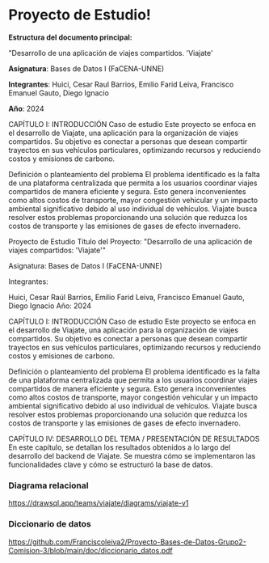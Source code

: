# Proyecto de Estudio!
    
**Estructura del documento principal:**

"Desarrollo de una aplicación de viajes compartidos. 'Viajate'

**Asignatura**: Bases de Datos I (FaCENA-UNNE)

**Integrantes**:
 Huici, Cesar Raul
 Barrios, Emilio Farid
 Leiva, Francisco Emanuel
 Gauto, Diego Ignacio

**Año**: 2024

CAPÍTULO I: INTRODUCCIÓN
Caso de estudio
Este proyecto se enfoca en el desarrollo de Viajate, una aplicación para la organización de viajes compartidos. Su objetivo es conectar a personas que desean compartir trayectos en sus vehículos particulares, optimizando recursos y reduciendo costos y emisiones de carbono.

Definición o planteamiento del problema
El problema identificado es la falta de una plataforma centralizada que permita a los usuarios coordinar viajes compartidos de manera eficiente y segura. Esto genera inconvenientes como altos costos de transporte, mayor congestión vehicular y un impacto ambiental significativo debido al uso individual de vehículos. Viajate busca resolver estos problemas proporcionando una solución que reduzca los costos de transporte y las emisiones de gases de efecto invernadero.

Proyecto de Estudio
Título del Proyecto:
"Desarrollo de una aplicación de viajes compartidos: 'Viajate'"

Asignatura:
Bases de Datos I (FaCENA-UNNE)

Integrantes:

Huici, Cesar Raúl
Barrios, Emilio Farid
Leiva, Francisco Emanuel
Gauto, Diego Ignacio
Año:
2024

CAPÍTULO I: INTRODUCCIÓN
Caso de estudio
Este proyecto se enfoca en el desarrollo de Viajate, una aplicación para la organización de viajes compartidos. Su objetivo es conectar a personas que desean compartir trayectos en sus vehículos particulares, optimizando recursos y reduciendo costos y emisiones de carbono.

Definición o planteamiento del problema
El problema identificado es la falta de una plataforma centralizada que permita a los usuarios coordinar viajes compartidos de manera eficiente y segura. Esto genera inconvenientes como altos costos de transporte, mayor congestión vehicular y un impacto ambiental significativo debido al uso individual de vehículos. Viajate busca resolver estos problemas proporcionando una solución que reduzca los costos de transporte y las emisiones de gases de efecto invernadero.

 <!-- CAPÍTULO II: MARCO CONCEPTUAL O REFERENCIAL
Este capítulo presenta el marco conceptual que sustenta el desarrollo de la aplicación, basándose en las tecnologías actuales y en la importancia de la movilidad sostenible. Se exploran temas como:

Tema 1:

Tema 2:  -->

<!-- CAPÍTULO III: METODOLOGÍA SEGUIDA
a) Cómo se realizó el Trabajo Práctico
El desarrollo de la plataforma Viajate se centró en el diseño y creación del backend utilizando Golang como lenguaje de programación y MySQL como sistema de base de datos. Se trabajó en diferentes fases:

Definición de requisitos: Identificación de las necesidades de los usuarios y las funcionalidades clave que debía cubrir la plataforma.
Diseño de la arquitectura: Estructuración del sistema mediante el uso de una base de datos relacional con MySQL y la creación de APIs RESTful con Golang.
Desarrollo del backend: Implementación de las funcionalidades clave como el registro de usuarios, creación de viajes y mensajería interna.
b) Herramientas (Instrumentos y procedimientos)
Para la implementación y el desarrollo del backend, se utilizaron las siguientes herramientas:

Golang: Lenguaje de programación eficiente para la creación de APIs.
MySQL: Sistema de gestión de bases de datos relacional.
Postman: Herramienta para probar y documentar las APIs desarrolladas.
Cursos en línea y ChatGPT: Fuentes de conocimiento que permitieron adquirir las habilidades necesarias para el desarrollo del backend, complementando con ejemplos y asistencia técnica.
Google Forms: Herramienta utilizada para realizar encuestas y recopilar datos de usuarios potenciales sobre sus necesidades de movilidad. -->

CAPÍTULO IV: DESARROLLO DEL TEMA / PRESENTACIÓN DE RESULTADOS
En este capítulo, se detallan los resultados obtenidos a lo largo del desarrollo del backend de Viajate. Se muestra cómo se implementaron las funcionalidades clave y cómo se estructuró la base de datos.

### Diagrama relacional

https://drawsql.app/teams/viajate/diagrams/viajate-v1

### Diccionario de datos

https://github.com/Franciscoleiva2/Proyecto-Bases-de-Datos-Grupo2-Comision-3/blob/main/doc/diccionario_datos.pdf

<!-- ### Desarrollo TEMA 1 "----"

Fusce auctor finibus lectus, in aliquam orci fermentum id. Fusce sagittis lacus ante, et sodales eros porta interdum. Donec sed lacus et eros condimentum posuere. 

> Acceder a la siguiente carpeta para la descripción completa del tema [scripts-> tema_1](script/tema01_nombre_tema)

### Desarrollo TEMA 2 "----"

Proin aliquet mauris id ex venenatis, eget fermentum lectus malesuada. Maecenas a purus arcu. Etiam pellentesque tempor dictum. 

> Acceder a la siguiente carpeta para la descripción completa del tema [scripts-> tema_2](script/tema02_nombre_tema)

...  -->

<!-- CAPÍTULO V: CONCLUSIONES
Viajate es una plataforma digital diseñada para facilitar la organización de viajes compartidos entre usuarios, promoviendo la movilidad sostenible y la reducción de costos de transporte. Desarrollada por los cuatro integrantes de este proyecto —César Huici, Emilio Barrios, Francisco Leiva y Diego Gauto—, la aplicación surgió como una respuesta a la falta de soluciones eficientes para coordinar trayectos compartidos entre personas que realizan viajes similares. Al ser un proyecto en el que hemos estado trabajando activamente, elegimos Viajate como el tema de estudio para la asignatura Bases de Datos I, con el objetivo de mejorar su funcionalidad y optimizar la base de datos que sustenta su operación.

En esta primera entrega del trabajo final, hemos logrado aplicar los conocimientos adquiridos en la asignatura Bases de Datos I al proyecto Viajate, una plataforma diseñada para facilitar la organización de viajes compartidos entre usuarios. A través de este proceso, hemos podido optimizar y mejorar la estructura de nuestra base de datos, lo que es clave para el funcionamiento eficiente de la aplicación.

Viajate está estructurada para gestionar varios aspectos esenciales del sistema de viajes compartidos, basados en el modelo entidad-relación presentado. A continuación, se describe un panorama general de cómo funciona la aplicación y el alcance de las mejoras realizadas en la base de datos:

Gestión de usuarios: La plataforma permite que los usuarios se registren y gestionen sus perfiles a través de la entidad usuarios, que almacena información básica como nombre, correo electrónico y contraseñas. Además, mediante la tabla usuarios_detalle, se guarda información adicional como género, fecha de nacimiento y términos aceptados, mejorando la personalización de la plataforma.

Viajes y su detalle: La entidad viajes se utiliza para gestionar los trayectos creados por los usuarios, almacenando información clave como el origen, destino, fecha, hora y precio del viaje. El detalle adicional de cada viaje, como la disponibilidad de asientos, equipaje y si se aceptan mascotas, se gestiona a través de la entidad viajes_detalle.

Solicitudes de viaje: Los usuarios pueden enviar solicitudes para unirse a un viaje mediante la entidad solicitudes, la cual guarda el estado de la solicitud (notificado, aceptado) y relaciona a los usuarios con los viajes.

Comunidades y viajes recurrentes: Uno de los grandes avances logrados durante esta etapa fue la incorporación de la entidad comunidad, que permite a los usuarios formar grupos o pertenecer a comunidades (por ejemplo, empleados de una empresa o estudiantes de una universidad). Esto facilita la creación de viajes compartidos entre personas que tienen un vínculo en común. Además, la nueva entidad viajes_rutina permite la planificación de viajes recurrentes o programados, lo cual es ideal para usuarios que realizan el mismo trayecto de forma regular, como ir al trabajo o a la universidad.

Gestión de combustibles: También se ha incorporado la entidad combustibles, que en futuras etapas permitirá calcular los costos de los viajes en función del tipo de combustible utilizado, añadiendo más precisión a la gestión de costos para los conductores.

Gracias a estas mejoras en la estructura de la base de datos, Viajate está mejor preparada para manejar la complejidad de los viajes compartidos y ofrecer a sus usuarios una plataforma más organizada y eficiente. La normalización de las tablas y la correcta relación entre las entidades aseguran que el sistema pueda crecer de manera escalable, manteniendo un alto nivel de rendimiento.

En resumen, esta primera etapa ha sido fundamental para consolidar la estructura de datos de Viajate, alineando su diseño con las necesidades del sistema y preparándolo para futuras funcionalidades. A medida que avancemos en el trabajo final, continuaremos optimizando la base de datos y explorando nuevas oportunidades para mejorar el funcionamiento de la plataforma. -->



<!-- ## BIBLIOGRAFÍA DE CONSULTA

 1. List item
 2. List item
 3. List item
 4. List item
 5. List item
 -->
